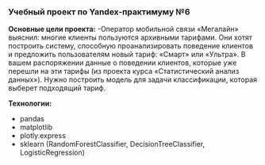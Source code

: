 ﻿### Учебный проект по Yandex-практимуму №6 

**Основные цели проекта:**
-Оператор мобильной связи «Мегалайн» выяснил: многие клиенты пользуются архивными тарифами. Они хотят построить систему, способную проанализировать поведение клиентов и предложить пользователям новый тариф: «Смарт» или «Ультра».
В вашем распоряжении данные о поведении клиентов, которые уже перешли на эти тарифы (из проекта курса «Статистический анализ данных»). Нужно построить модель для задачи классификации, которая выберет подходящий тариф. 

**Технологии:**   
- pandas
- matplotlib
- plotly.express
- sklearn (RandomForestClassifier, DecisionTreeClassifier, LogisticRegression)